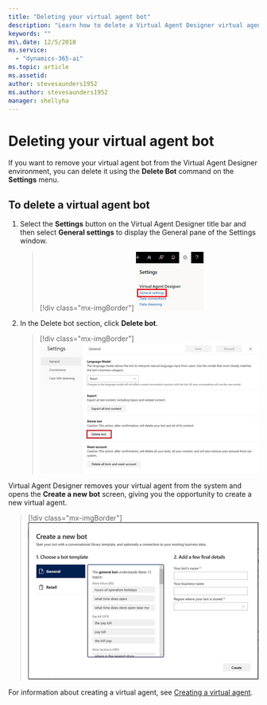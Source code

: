 ```yaml
---
title: "Deleting your virtual agent bot"
description: "Learn how to delete a Virtual Agent Designer virtual agent bot."
keywords: ""
ms\.date: 12/5/2018
ms.service:
  - "dynamics-365-ai"
ms.topic: article
ms.assetid: 
author: stevesaunders1952
ms.author: stevesaunders1952
manager: shellyha
---
```


# Deleting your virtual agent bot

If you want to remove your virtual agent bot from the Virtual Agent Designer environment, you can delete it using the **Delete Bot** command on the **Settings** menu.

## To delete a virtual agent bot

1. Select the **Settings** button on the Virtual Agent Designer title bar and then select **General settings** to display the General pane of the Settings window.

   > [!div class="mx-imgBorder"]
   > ![Display General pane](media/delete-bot.PNG)

2. In the Delete bot section, click **Delete bot**.

   > [!div class="mx-imgBorder"]
   > ![Delete bot](media/delete-bot-2.PNG)

Virtual Agent Designer removes your virtual agent from the system and opens the **Create a new bot** screen, giving you the opportunity to create a new virtual agent.

   > [!div class="mx-imgBorder"]
   > ![Create a new bot screen](media/create-bot-1.PNG)

For information about creating a virtual agent, see [Creating a virtual agent](getting-started-create-bot.md).